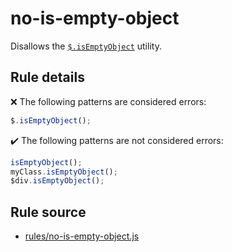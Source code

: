 # no-is-empty-object

Disallows the [`$.isEmptyObject`](https://api.jquery.com/jQuery.isEmptyObject/) utility.

## Rule details

❌ The following patterns are considered errors:
```js
$.isEmptyObject();
```

✔️ The following patterns are not considered errors:
```js
isEmptyObject();
myClass.isEmptyObject();
$div.isEmptyObject();
```
## Rule source

* [rules/no-is-empty-object.js](../src/rules/no-is-empty-object.js)
